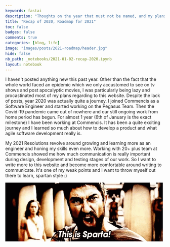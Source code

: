 ```yaml
---
keywords: fastai
description: "Thoughts on the year that must not be named, and my plans for 2021"
title: "Recap of 2020, Roadmap for 2021"
toc: false
badges: false
comments: true
categories: [blog, life]
image: "images/posts/2021-roadmap/header.jpg"
hide: false
nb_path: _notebooks/2021-01-02-recap-2020.ipynb
layout: notebook
---
```


<!--
#################################################
### THIS FILE WAS AUTOGENERATED! DO NOT EDIT! ###
#################################################
# file to edit: _notebooks/2021-01-02-recap-2020.ipynb
-->

<div class="container" id="notebook-container">
        
<div class="cell border-box-sizing text_cell rendered"><div class="inner_cell">
<div class="text_cell_render border-box-sizing rendered_html">
<p>I haven't posted anything new this past year. Other than the fact that the whole world faced an epidemic 
which we only accustomed to see on tv shows and post apocalyptic movies, 
I was particularly being lazy and procastinated most of my plans regarding to this website. Despite the lack of posts,
year 2020 was actually quite a journey. I joined Commencis as a Software Engineer and started working on the Pegasus Team. 
Then the Covid-19 pandemic came out of nowhere and our still ongoing work from home period has begun. 
For almost 1 year (6th of January is the exact milestone) I have been working at Commencis. It has been a quite exciting journey and I learned
so much about how to develop a product and what agile software development really is.</p>
<p>My 2021 Resolutions revolve around growing and learning more as an engineer and honing my skills even more. 
Working with 20+ plus team at Commencis showed me how much communication is really important during design, 
development and testing stages of our work. So I want to write more to this website and become more comfortable around writing to communicate. 
It's one of my weak points and I want to throw myself out there to learn, spartan style :)</p>

</div>
</div>
</div>
<div class="cell border-box-sizing text_cell rendered"><div class="inner_cell">
<div class="text_cell_render border-box-sizing rendered_html">
<p><img src="/images/copied_from_nb/images/roadmap/sparta.gif" alt=""></p>

</div>
</div>
</div>
</div>
 

